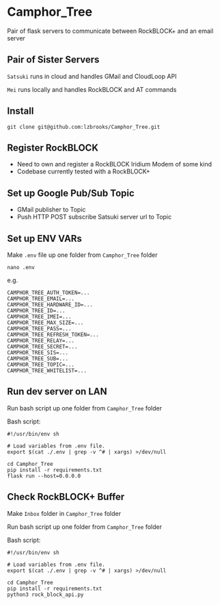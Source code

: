 # Camphor_Tree
Pair of flask servers to communicate between RockBLOCK+ and an email server

## Pair of Sister Servers
`Satsuki` runs in cloud and handles GMail and CloudLoop API

`Mei` runs locally and handles RockBLOCK and AT commands

## Install
```commandline
git clone git@github.com:lzbrooks/Camphor_Tree.git
```

## Register RockBLOCK
- Need to own and register a RockBLOCK Iridium Modem of some kind
- Codebase currently tested with a RockBLOCK+

## Set up Google Pub/Sub Topic
- GMail publisher to Topic
- Push HTTP POST subscribe Satsuki server url to Topic

## Set up ENV VARs
Make `.env` file up one folder from `Camphor_Tree` folder
```commandline
nano .env
```
e.g.
```commandline
CAMPHOR_TREE_AUTH_TOKEN=...
CAMPHOR_TREE_EMAIL=...
CAMPHOR_TREE_HARDWARE_ID=...
CAMPHOR_TREE_ID=...
CAMPHOR_TREE_IMEI=...
CAMPHOR_TREE_MAX_SIZE=...
CAMPHOR_TREE_PASS=...
CAMPHOR_TREE_REFRESH_TOKEN=...
CAMPHOR_TREE_RELAY=...
CAMPHOR_TREE_SECRET=...
CAMPHOR_TREE_SIS=...
CAMPHOR_TREE_SUB=...
CAMPHOR_TREE_TOPIC=...
CAMPHOR_TREE_WHITELIST=...
```

## Run dev server on LAN
Run bash script up one folder from `Camphor_Tree` folder

Bash script:
```commandline
#!/usr/bin/env sh

# Load variables from .env file.
export $(cat ./.env | grep -v ^# | xargs) >/dev/null

cd Camphor_Tree
pip install -r requirements.txt
flask run --host=0.0.0.0
```

## Check RockBLOCK+ Buffer
Make `Inbox` folder in `Camphor_Tree` folder

Run bash script up one folder from `Camphor_Tree` folder

Bash script:
```commandline
#!/usr/bin/env sh

# Load variables from .env file.
export $(cat ./.env | grep -v ^# | xargs) >/dev/null

cd Camphor_Tree
pip install -r requirements.txt
python3 rock_block_api.py
```
